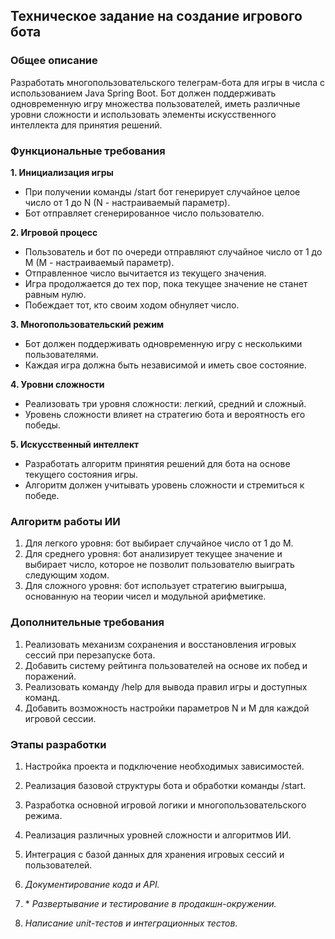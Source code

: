## Техническое задание на создание игрового бота

### Общее описание

Разработать многопользовательского телеграм-бота для игры в числа с использованием Java Spring Boot. Бот должен поддерживать одновременную игру множества пользователей, иметь различные уровни сложности и использовать элементы искусственного интеллекта для принятия решений.

### Функциональные требования

**1. Инициализация игры**

- При получении команды /start бот генерирует случайное целое число от 1 до N (N - настраиваемый параметр).
- Бот отправляет сгенерированное число пользователю.

**2. Игровой процесс**

- Пользователь и бот по очереди отправляют случайное число от 1 до M (M - настраиваемый параметр).
- Отправленное число вычитается из текущего значения.
- Игра продолжается до тех пор, пока текущее значение не станет равным нулю.
- Побеждает тот, кто своим ходом обнуляет число.

**3. Многопользовательский режим**

- Бот должен поддерживать одновременную игру с несколькими пользователями.
- Каждая игра должна быть независимой и иметь свое состояние.

**4. Уровни сложности**

- Реализовать три уровня сложности: легкий, средний и сложный.
- Уровень сложности влияет на стратегию бота и вероятность его победы.

**5. Искусственный интеллект**

- Разработать алгоритм принятия решений для бота на основе текущего состояния игры.
- Алгоритм должен учитывать уровень сложности и стремиться к победе.

### Алгоритм работы ИИ

1. Для легкого уровня: бот выбирает случайное число от 1 до M.
2. Для среднего уровня: бот анализирует текущее значение и выбирает число, которое не позволит пользователю выиграть следующим ходом.
3. Для сложного уровня: бот использует стратегию выигрыша, основанную на теории чисел и модульной арифметике.

### Дополнительные требования

1. Реализовать механизм сохранения и восстановления игровых сессий при перезапуске бота.
2. Добавить систему рейтинга пользователей на основе их побед и поражений.
3. Реализовать команду /help для вывода правил игры и доступных команд.
4. Добавить возможность настройки параметров N и M для каждой игровой сессии.

### Этапы разработки

1. Настройка проекта и подключение необходимых зависимостей.
2. Реализация базовой структуры бота и обработки команды /start.
3. Разработка основной игровой логики и многопользовательского режима.
4. Реализация различных уровней сложности и алгоритмов ИИ.
5. Интеграция с базой данных для хранения игровых сессий и пользователей.

6. *Документирование кода и API.*
7. \* *Развертывание и тестирование в продакшн-окружении.*
8. *Написание unit-тестов и интеграционных тестов.*


